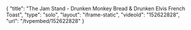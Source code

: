 {
    "title": "The Jam Stand - Drunken Monkey Bread & Drunken Elvis French Toast",
    "type": "solo",
    "layout": "iframe-static",
    "videoId": "152622828",
    "url": "\/tvpembed\/152622828"
}